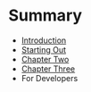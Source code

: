 # Summary

* [Introduction](README.md)
* [Starting Out](chapter1.md)
* [Chapter Two](chapter_two.md)
* [Chapter Three](chapter_three.md)
* For Developers

